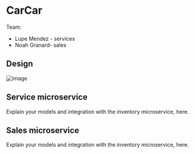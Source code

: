 # CarCar

Team:

* Lupe Mendez - services
* Noah Granard- sales

## Design

![image](https://i.imgur.com/voO1pow.jpg)

## Service microservice

Explain your models and integration with the inventory
microservice, here.

## Sales microservice

Explain your models and integration with the inventory
microservice, here.
